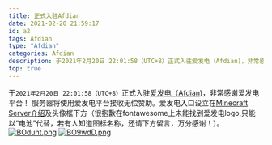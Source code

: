 ```yaml
---
title: 正式入驻Afdian
date: 2021-02-20 21:59:17
id: a2
tags: Afdian
type: "Afdian"
categories: Afdian
description: 于2021年2月20日 22:01:58（UTC+8）正式入驻爱发电（Afdian)，非常感谢爱发电平台！
top: true
---
```

于`2021年2月20日 22:01:58（UTC+8）`正式入驻[爱发电（Afdian)](https://afdian.net/feed "Afdian")，非常感谢爱发电平台！ <!-- more -->服务器将使用爱发电平台接收无偿赞助。爱发电入口设立在[Minecraft Server介绍](https://tsingloong.xyz/g1 "Minecraft Server介绍")及头像框下方（很抱歉在fontawesome上未能找到爱发电logo,只能以“电池”代替，若有人知道图标名称，还请下方留言，万分感谢！）。
[![BOdunt.png](https://www.helloimg.com/images/2021/02/21/BOdunt.png)](https://www.helloimg.com/image/BOdunt)
[![BO9wdD.png](https://www.helloimg.com/images/2021/02/20/BO9wdD.png)](https://www.helloimg.com/image/BO9wdD)